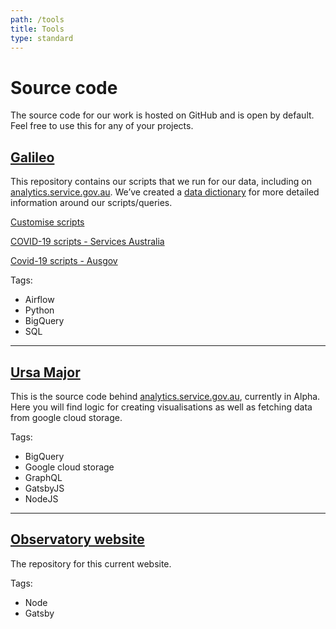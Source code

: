```yaml
---
path: /tools
title: Tools
type: standard
---
```


# Source code

The source code for our work is hosted on GitHub and is open by default. Feel free to use this for any of your projects.

## [Galileo](https://github.com/govau/GAlileo)

This repository contains our scripts that we run for our data, including on <a href="https://analytics.service.gov.au">analytics.service.gov.au</a>. We’ve created a [data dictionary](https://github.com/govau/GAlileo/wiki/gov.au-Observatory-Data-Dictionary) for more detailed information around our scripts/queries.

[Customise scripts](https://github.com/govau/GAlileo/tree/master/dags/bq_scripts_doi)

[COVID-19 scripts - Services Australia](https://github.com/govau/GAlileo/tree/master/dags/bq_scripts_covid19_servicesaus)

[Covid-19 scripts - Ausgov](https://github.com/govau/GAlileo/tree/master/dags/bq_scripts_covid19_ausgov)

<p class="inline">Tags:</p>

<ul class="au-tag-list au-tag-list--inline">
  <li><span class="au-tag">Airflow</span></li>
  <li><span class="au-tag">Python</span></li>
  <li><span class="au-tag">BigQuery</span></li>
  <li><span class="au-tag">SQL</span></li>
</ul>
<hr class="divider"/>

<h2 class="mt-0"><a href="https://github.com/govau/ursa-major">Ursa Major</a></h2>

This is the source code behind <a href="https://analytics.service.gov.au">analytics.service.gov.au</a>, currently in Alpha. Here you will find logic for creating visualisations as well as fetching data from google cloud storage.

<p class="inline">Tags:</p>

<ul class="au-tag-list au-tag-list--inline">
  <li><span class="au-tag">BigQuery</span></li>
  <li><span class="au-tag">Google cloud storage</span></li>
  <li><span class="au-tag">GraphQL</span></li>
  <li><span class="au-tag">GatsbyJS</span></li>
  <li><span class="au-tag">NodeJS</span></li>
</ul>

<hr class="divider" />

<h2 class="mt-0"><a href="https://github.com/govau/observatory-website">Observatory website</a></h2>

The repository for this current website.

<p class="inline">Tags:</p>

<ul class="au-tag-list au-tag-list--inline">
  <li><span class="au-tag">Node</span></li>
  <li><span class="au-tag">Gatsby</span></li>
</ul>
